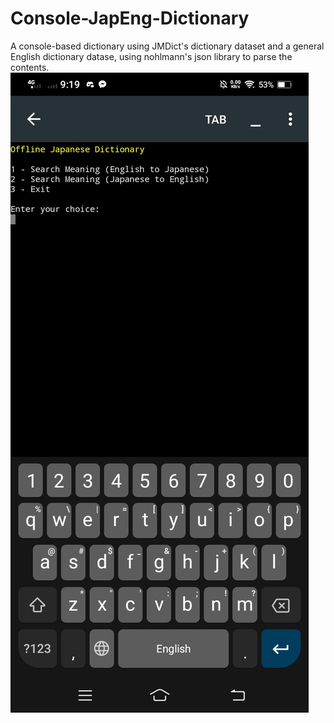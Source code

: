 # Console-JapEng-Dictionary
A console-based dictionary using JMDict's dictionary dataset and a general English dictionary datase, using nohlmann's json library to parse the contents.
![ss1](https://raw.githubusercontent.com/vonnogadas/Console-JapEng-Dictionary/main/Screenshot_20230217_211943.jpg)
